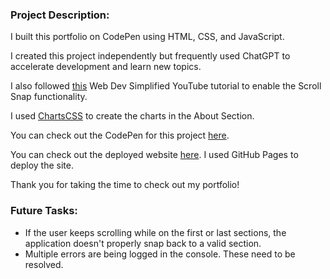 <h3>Project Description:</h3>
<p>
  I built this portfolio on CodePen using HTML, CSS, and JavaScript.
  
  I created this project independently but frequently used ChatGPT to accelerate development and learn new topics. 
  
  I also followed [this](https://www.youtube.com/watch?v=ytl6TrroGis) Web Dev Simplified YouTube tutorial to enable the Scroll Snap functionality.

  I used [ChartsCSS](https://github.com/ChartsCSS/charts.css) to create the charts in the About Section. 

  You can check out the CodePen for this project [here](https://codepen.io/piers-kirk/pen/oNrbvNo).

  You can check out the deployed website [here](https://piers-kirk.github.io/Personal-Portfolio/#section-home). I used GitHub Pages to deploy the site. 

  Thank you for taking the time to check out my portfolio! 
</p>

<h3>Future Tasks:</h3>
<ul>
  <li>If the user keeps scrolling while on the first or last sections, the application doesn't properly snap back to a valid section.</li>
  <li>Multiple errors are being logged in the console. These need to be resolved.</li>
</ul>  
